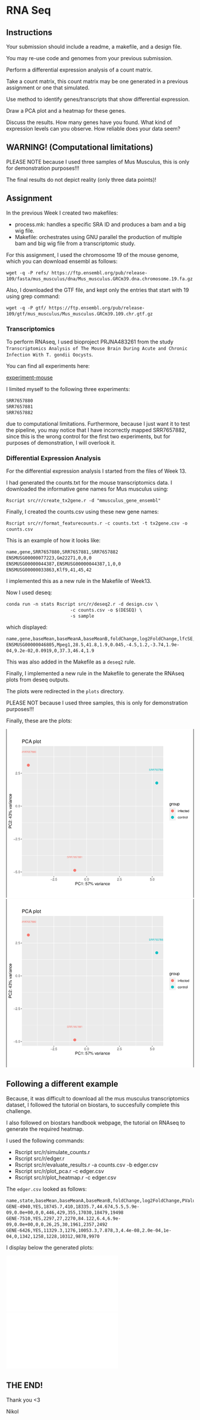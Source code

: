 # RNA Seq

## Instructions

Your submission should include a readme, a makefile, and a design file.

You may re-use code and genomes from your previous submission.

Perform a differential expression analysis of a count matrix.

Take a count matrix, this count matrix may be one generated in a previous assignment or one that simulated.

Use method to identify genes/transcripts that show differential expression.

Draw a PCA plot and a heatmap for these genes.

Discuss the results. How many genes have you found. What kind of expression levels can you observe. How reliable does your data seem?

## WARNING! (Computational limitations)

PLEASE NOTE because I used three samples of Mus Musculus, 
this is only for demonstration purposes!!!

The final results do not depict reality (only three data points)!

## Assignment

In the previous Week I created two makefiles:

- process.mk: handles a specific SRA ID and produces a bam and a big wig file.
- Makefile: orchestrates using GNU parallel the production of multiple bam and big wig file from a transcriptomic study.

For this assignment, I used the chromosome 19 of the mouse genome, which you can download ensembl as follows:
```
wget -q -P refs/ https://ftp.ensembl.org/pub/release-109/fasta/mus_musculus/dna/Mus_musculus.GRCm39.dna.chromosome.19.fa.gz
```

Also, I downloaded the GTF file, and kept only the entries that start with 19 using grep command:
```
wget -q -P gtf/ https://ftp.ensembl.org/pub/release-109/gtf/mus_musculus/Mus_musculus.GRCm39.109.chr.gtf.gz
```

### Transcriptomics

To perform RNAseq, I used bioproject PRJNA483261 from the study `Transcriptomics Analysis of The Mouse Brain During Acute and Chronic Infection With T. gondii Oocysts`. 

You can find all experiments here:

[experiment-mouse](https://www.ncbi.nlm.nih.gov/Traces/study/?acc=SRP156616&o=acc_s%3Aa)

I limited myself to the following three experiments:

```
SRR7657880
SRR7657881
SRR7657882
```

due to computational limitations. Furthermore, because I just want it to test the pipeline, you may notice that I have
incorrectly mapped SRR7657882, since this is the wrong control for the first two experiments, but for purposes 
of demonstration, I will overlook it.


### Differential Expression Analysis

For the differential expression analysis I started from the files of Week 13.

I had generated the counts.txt for the mouse transcriptomics data. 
I downloaded the informative gene names for Mus musculus using:

```
Rscript src/r/create_tx2gene.r -d "mmusculus_gene_ensembl"
```

Finally, I created the counts.csv using these new gene names:

```
Rscript src/r/format_featurecounts.r -c counts.txt -t tx2gene.csv -o counts.csv
```

This is an example of how it looks like:
```
name,gene,SRR7657880,SRR7657881,SRR7657882
ENSMUSG00000077223,Gm22271,0,0,0
ENSMUSG00000044387,ENSMUSG00000044387,1,0,0
ENSMUSG00000033863,Klf9,41,45,42
```

I implemented this as a new rule in the Makefile of Week13.

Now I used deseq:

```
conda run -n stats Rscript src/r/deseq2.r -d design.csv \
                        -c counts.csv -o $(DESEQ) \
                        -s sample
```

which displayed:
```
name,gene,baseMean,baseMeanA,baseMeanB,foldChange,log2FoldChange,lfcSE,stat,PValue,PAdj,FDR,falsePos,SRR7657880,SRR7657881,SRR7657882
ENSMUSG00000046805,Mpeg1,28.5,41.8,1.9,0.045,-4.5,1.2,-3.74,1.9e-04,9.2e-02,0.0919,0,37.3,46.4,1.9
```

This was also added in the Makefile as a `deseq2` rule.

Finally, I implemented a new rule in the Makefile to generate the RNAseq plots from deseq outputs.

The plots were redirected in the `plots` directory.

PLEASE NOT because I used three samples, this is only for demonstration purposes!!!

Finally, these are the plots:

![pca1](images/pca_1.png)
![pca2](images/pca_2.png)


## Following a different example

Because, it was difficult to download all the mus musculus transcriptomics dataset,
I followed the tutorial on biostars, to succesfully complete this challenge.

I also followed on biostars handbook webpage, 
the tutorial on RNAseq to generate the required heatmap.

I used the following commands:

- Rscript src/r/simulate_counts.r
- Rscript src/r/edger.r
- Rscript src/r/evaluate_results.r  -a counts.csv -b edger.csv
- Rscript src/r/plot_pca.r -c edger.csv
- Rscript src/r/plot_heatmap.r -c edger.csv

The `edger.csv` looked as follows:

```
name,state,baseMean,baseMeanA,baseMeanB,foldChange,log2FoldChange,PValue,PAdj,FDR,falsePos,A1,A2,A3,B1,B2,B3
GENE-4940,YES,18745.7,410,18335.7,44.674,5.5,5.9e-09,0.0e+00,0,0,446,429,355,17030,18479,19498
GENE-7510,YES,2297,27,2270,84.122,6.4,6.9e-09,0.0e+00,0,0,26,25,30,1961,2357,2492
GENE-6426,YES,11329.3,1276,10053.3,7.878,3,4.4e-08,2.0e-04,1e-04,0,1342,1258,1228,10312,9878,9970
```

I display below the generated plots:

![heatmap](images/heatmap.pdf)
![pca](images/pca.pdf)

## THE END!

Thank you <3

Nikol
